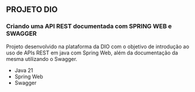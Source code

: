 ## PROJETO DIO

### Criando uma API REST documentada com SPRING WEB e SWAGGER

Projeto desenvolvido na plataforma da DIO com o objetivo de introdução ao uso de APIs REST em java com Spring Web, além da documentação da mesma utilizando o Swagger.

* Java 21
* Spring Web
* Swagger
